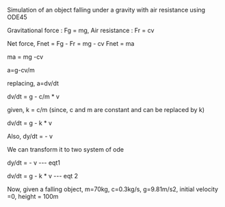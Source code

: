 Simulation of an object falling under a gravity with air resistance  using ODE45

Gravitational force : Fg = mg,
Air resistance : Fr = cv

Net force, Fnet = Fg - Fr = mg - cv
Fnet = ma

ma = mg -cv

a=g-cv/m

replacing, a=dv/dt

dv/dt = g - c/m * v


given, k = c/m (since, c and m are constant and can be replaced by k)

dv/dt = g - k * v 

Also,  dy/dt =  - v 

We can transform it to two system of ode

dy/dt = - v --- eqt1

dv/dt = g - k * v  --- eqt 2

Now, given a falling object, m=70kg, c=0.3kg/s, g=9.81m/s2, initial velocity =0,
                             height = 100m

